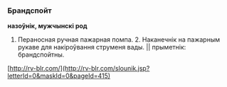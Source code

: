 ### Брандспойт
**назоўнік, мужчынскі род**

1. Пераносная ручная пажарная помпа. 2. Наканечнік на пажарным рукаве для накіроўвання струменя вады. || прыметнік: брандспойтны.

<a rel="author">[http://rv-blr.com/](http://rv-blr.com/slounik.jsp?letterId=0&maskId=0&pageId=415)</a>
